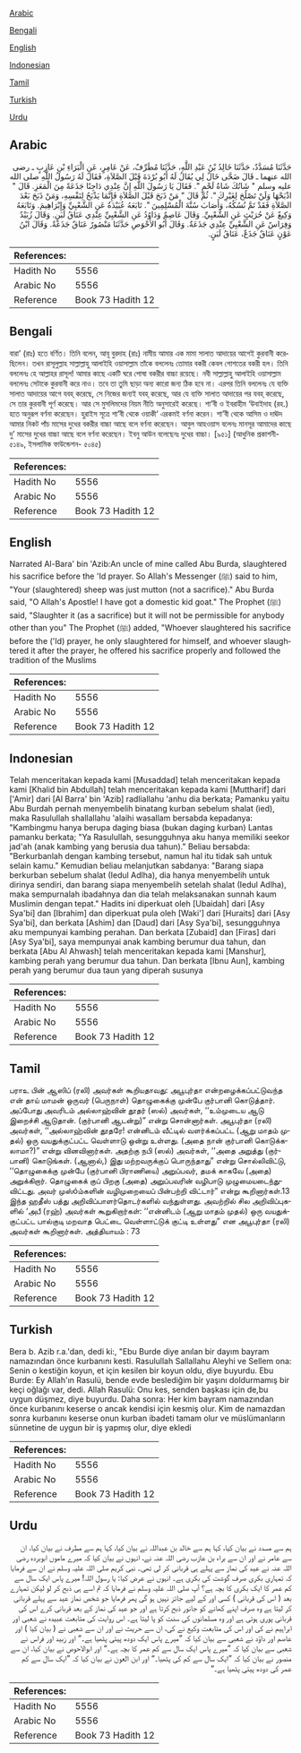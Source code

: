 [Arabic](#arabic)

[Bengali](#bengali)

[English](#english)

[Indonesian](#indonesian)

[Tamil](#tamil)

[Turkish](#turkish)

[Urdu](#urdu)

## Arabic


<div dir="rtl" lang="ar" style={{fontSize:'larger',backgroundColor:'#f8f9fa',padding:20}}>
حَدَّثَنَا مُسَدَّدٌ، حَدَّثَنَا خَالِدُ بْنُ عَبْدِ اللَّهِ، حَدَّثَنَا مُطَرِّفٌ، عَنْ عَامِرٍ، عَنِ الْبَرَاءِ بْنِ عَازِبٍ ـ رضى الله عنهما ـ قَالَ ضَحَّى خَالٌ لِي يُقَالُ لَهُ أَبُو بُرْدَةَ قَبْلَ الصَّلاَةِ، فَقَالَ لَهُ رَسُولُ اللَّهِ صلى الله عليه وسلم ‏"‏ شَاتُكَ شَاةُ لَحْمٍ ‏"‏‏.‏ فَقَالَ يَا رَسُولَ اللَّهِ إِنَّ عِنْدِي دَاجِنًا جَذَعَةً مِنَ الْمَعَزِ‏.‏ قَالَ ‏"‏ اذْبَحْهَا وَلَنْ تَصْلُحَ لِغَيْرِكَ ‏"‏‏.‏ ثُمَّ قَالَ ‏"‏ مَنْ ذَبَحَ قَبْلَ الصَّلاَةِ فَإِنَّمَا يَذْبَحُ لِنَفْسِهِ، وَمَنْ ذَبَحَ بَعْدَ الصَّلاَةِ فَقَدْ تَمَّ نُسُكُهُ، وَأَصَابَ سُنَّةَ الْمُسْلِمِينَ ‏"‏‏.‏ تَابَعَهُ عُبَيْدَةُ عَنِ الشَّعْبِيِّ وَإِبْرَاهِيمَ‏.‏ وَتَابَعَهُ وَكِيعٌ عَنْ حُرَيْثٍ عَنِ الشَّعْبِيِّ‏.‏ وَقَالَ عَاصِمٌ وَدَاوُدُ عَنِ الشَّعْبِيِّ عِنْدِي عَنَاقُ لَبَنٍ‏.‏ وَقَالَ زُبَيْدٌ وَفِرَاسٌ عَنِ الشَّعْبِيِّ عِنْدِي جَذَعَةٌ‏.‏ وَقَالَ أَبُو الأَحْوَصِ حَدَّثَنَا مَنْصُورٌ عَنَاقٌ جَذَعَةٌ‏.‏ وَقَالَ ابْنُ عَوْنٍ عَنَاقٌ جَذَعٌ، عَنَاقُ لَبَنٍ‏.‏
</div>
<div style={{backgroundColor:'#f8f9fa',padding:20, marginBottom: 10}}><table> <thead> <tr> <th>References:</th> <th></th> </tr> </thead> <tbody><tr><td>Hadith No</td><td>5556</td></tr><tr><td>Arabic No</td><td>5556</td></tr><tr><td>Reference</td><td>Book 73 Hadith 12</td></tr></tbody></table></div>

## Bengali


<div dir="ltr" lang="bn" style={{fontSize:'larger',backgroundColor:'#f8f9fa',padding:20}}>
বারা’ (রাঃ) হতে বর্ণিত। তিনি বলেন, আবূ বুরদাহ (রাঃ) নামীয় আমার এক মামা সালাত আদায়ের আগেই কুরবানী করেছিলেন। তখন রাসূলুল্লাহ সাল্লাল্লাহু আলাইহি ওয়াসাল্লাম তাঁকে বললেনঃ তোমার বকরী কেবল গোশতের বকরী হল। তিনি বললেনঃ হে আল্লাহর রাসূল! আমার কাছে একটি ঘরে পোষা বকরীর বাচ্চা রয়েছে। নবী সাল্লাল্লাহু আলাইহি ওয়াসাল্লাম বললেনঃ সেটাকে কুরবানী করে নাও। তবে তা তুমি ছাড়া অন্য কারো জন্য ঠিক হবে না। এরপর তিনি বললেনঃ যে ব্যক্তি সালাত আদায়ের আগে যবহ্ করেছে, সে নিজের জন্যই যবহ্ করেছে, আর যে ব্যক্তি সালাত আদায়ের পর যবহ্ করেছে, সে তার কুরবানী পূর্ণ করেছে। আর সে মুসলিমদের নিয়ম নীতি অনুসারেই করেছে। শা’বী ও ইবরাহীম ‘উবাইদাহ (রহ.) হতে অনুরূপ বর্ণনা করেছেন। হুরাইস সূত্রে শা’বী থেকে ওয়াকী‘ এরকমই বর্ণনা করেন। শা’বী থেকে আসিম ও দাঊদ আমার নিকট পাঁচ মাসের দুধের বকরীর বাচ্চা আছে বলে বর্ণনা করেছেন। আবুল আহওয়াস বলেনঃ মানসূর আমাদের কাছে দু’ মাসের দুধের বাচ্চা আছে বলে বর্ণনা করেছেন। ইবনু আউন বলেছেনঃ দুধের বাচ্চা। [৯৫১] (আধুনিক প্রকাশনী- ৫১৪৯, ইসলামিক ফাউন্ডেশন- ৫০৪৫)
</div>
<div style={{backgroundColor:'#f8f9fa',padding:20, marginBottom: 10}}><table> <thead> <tr> <th>References:</th> <th></th> </tr> </thead> <tbody><tr><td>Hadith No</td><td>5556</td></tr><tr><td>Arabic No</td><td>5556</td></tr><tr><td>Reference</td><td>Book 73 Hadith 12</td></tr></tbody></table></div>

## English


<div dir="ltr" lang="en" style={{fontSize:'larger',backgroundColor:'#f8f9fa',padding:20}}>
Narrated Al-Bara' bin 'Azib:An uncle of mine called Abu Burda, slaughtered his sacrifice before the 'Id prayer. So Allah's Messenger (ﷺ) said to him, "Your (slaughtered) sheep was just mutton (not a sacrifice)." Abu Burda said, "O Allah's Apostle! I have got a domestic kid goat." The Prophet (ﷺ) said, "Slaughter it (as a sacrifice) but it will not be permissible for anybody other than you" The Prophet (ﷺ) added, "Whoever slaughtered his sacrifice before the ('Id) prayer, he only slaughtered for himself, and whoever slaughtered it after the prayer, he offered his sacrifice properly and followed the tradition of the Muslims
</div>
<div style={{backgroundColor:'#f8f9fa',padding:20, marginBottom: 10}}><table> <thead> <tr> <th>References:</th> <th></th> </tr> </thead> <tbody><tr><td>Hadith No</td><td>5556</td></tr><tr><td>Arabic No</td><td>5556</td></tr><tr><td>Reference</td><td>Book 73 Hadith 12</td></tr></tbody></table></div>

## Indonesian


<div dir="ltr" lang="id" style={{fontSize:'larger',backgroundColor:'#f8f9fa',padding:20}}>
Telah menceritakan kepada kami [Musaddad] telah menceritakan kepada kami [Khalid bin Abdullah] telah menceritakan kepada kami [Muttharif] dari ['Amir] dari [Al Barra' bin 'Azib] radliallahu 'anhu dia berkata; Pamanku yaitu Abu Burdah pernah menyembelih binatang kurban sebelum shalat (ied), maka Rasulullah shallallahu 'alaihi wasallam bersabda kepadanya: "Kambingmu hanya berupa daging biasa (bukan daging kurban) Lantas pamanku berkata; "Ya Rasulullah, sesungguhnya aku hanya memiliki seekor jad'ah (anak kambing yang berusia dua tahun)." Beliau bersabda: "Berkurbanlah dengan kambing tersebut, namun hal itu tidak sah untuk selain kamu." Kemudian beliau melanjutkan sabdanya: "Barang siapa berkurban sebelum shalat (Iedul Adlha), dia hanya menyembelih untuk dirinya sendiri, dan barang siapa menyembelih setelah shalat (Iedul Adlha), maka sempurnalah ibadahnya dan dia telah melaksanakan sunnah kaum Muslimin dengan tepat." Hadits ini diperkuat oleh [Ubaidah] dari [Asy Sya'bi] dan [Ibrahim] dan diperkuat pula oleh [Waki'] dari [Huraits] dari [Asy Sya'bi], dan berkata [Ashim] dan [Daud] dari [Asy Sya'bi], sesungguhnya aku mempunyai kambing perahan. Dan berkata [Zubaid] dan [Firas] dari [Asy Sya'bi], saya mempunyai anak kambing berumur dua tahun, dan berkata [Abu Al Ahwash] telah menceritakan kepada kami [Manshur], kambing perah yang berumur dua tahun. Dan berkata [Ibnu Aun], kambing perah yang berumur dua taun yang diperah susunya
</div>
<div style={{backgroundColor:'#f8f9fa',padding:20, marginBottom: 10}}><table> <thead> <tr> <th>References:</th> <th></th> </tr> </thead> <tbody><tr><td>Hadith No</td><td>5556</td></tr><tr><td>Arabic No</td><td>5556</td></tr><tr><td>Reference</td><td>Book 73 Hadith 12</td></tr></tbody></table></div>

## Tamil


<div dir="ltr" lang="ta" style={{fontSize:'larger',backgroundColor:'#f8f9fa',padding:20}}>
பராஉ பின் ஆஸிப் (ரலி) அவர்கள் கூறியதாவது: அபூபுர்தா என்றழைக்கப்பட்டுவந்த என் தாய் மாமன் ஒருவர் (பெருநாள்) தொழுகைக்கு முன்பே குர்பானி கொடுத்தார். அப்போது அவரிடம் அல்லாஹ்வின் தூதர் (ஸல்) அவர்கள், ‘‘உம்முடைய ஆடு இறைச்சி ஆடுதான். (குர்பானி ஆடன்று)” என்று சொன்னார்கள். அபூபுர்தா (ரலி) அவர்கள், ‘‘அல்லாஹ்வின் தூதரே! என்னிடம் வீட்டில் வளர்க்கப்பட்ட (ஆறு மாதம் முதல்) ஒரு வயதுக்குட்பட்ட வெள்ளாடு ஒன்று உள்ளது. (அதை நான் குர்பானி கொடுக்கலாமா?)” என்று வினவினார்கள். அதற்கு நபி (ஸல்) அவர்கள், ‘‘அதை அறுத்து (குர்பானி) கொடுங்கள். (ஆனால்,) இது மற்றவருக்குப் பொருந்தாது” என்று சொல்லிவிட்டு, ‘‘தொழுகைக்கு முன்பே (குர்பானி பிராணியை) அறுப்பவர், தமக் காகவே (அதை) அறுக்கிறார். தொழுகைக் குப் பிறகு (அதை) அறுப்பவரின் வழிபாடு முழுமையடைந்துவிட்டது. அவர் முஸ்óம்களின் வழிமுறையைப் பின்பற்றி விட்டார்” என்று கூறினார்கள்.13 இந்த ஹதீஸ் பத்து அறிவிப்பாளர்தொடர்களில் வந்துள்ளது. அவற்றில் சில அறிவிப்புகளில் ‘அபீ (ரஹ்) அவர்கள் கூறுகிறார்கள்: ‘‘என்னிடம் (ஆறு மாதம் முதல்) ஒரு வயதுக்குட்பட்ட பால்குடி மறவாத பெட்டை வெள்ளாட்டுக் குட்டி உள்ளது” என அபூபுர்தா (ரலி) அவர்கள் கூறினார்கள். அத்தியாயம் : 73
</div>
<div style={{backgroundColor:'#f8f9fa',padding:20, marginBottom: 10}}><table> <thead> <tr> <th>References:</th> <th></th> </tr> </thead> <tbody><tr><td>Hadith No</td><td>5556</td></tr><tr><td>Arabic No</td><td>5556</td></tr><tr><td>Reference</td><td>Book 73 Hadith 12</td></tr></tbody></table></div>

## Turkish


<div dir="ltr" lang="tr" style={{fontSize:'larger',backgroundColor:'#f8f9fa',padding:20}}>
Bera b. Azib r.a.'dan, dedi ki:, "Ebu Burde diye anılan bir dayım bayram namazından önce kurbanını kesti. Rasulullah Sallallahu Aleyhi ve Sellem ona: Senin o kestiğin koyun, et için kesilen bir koyun oldu, diye buyurdu. Ebu Burde: Ey Allah'ın Rasulü, bende evde beslediğim bir yaşını doldurmamış bir keçi oğlağı var, dedi. Allah Rasulü: Onu kes, senden başkası için de,bu uygun düşmez, diye buyurdu. Daha sonra: Her kim bayram namazından önce kurbanını keserse o ancak kendisi için kesmiş olur. Kim de namazdan sonra kurbanını keserse onun kurban ibadeti tamam olur ve müslümanların sünnetine de uygun bir iş yapmış olur, diye ekledi
</div>
<div style={{backgroundColor:'#f8f9fa',padding:20, marginBottom: 10}}><table> <thead> <tr> <th>References:</th> <th></th> </tr> </thead> <tbody><tr><td>Hadith No</td><td>5556</td></tr><tr><td>Arabic No</td><td>5556</td></tr><tr><td>Reference</td><td>Book 73 Hadith 12</td></tr></tbody></table></div>

## Urdu


<div dir="rtl" lang="ur" style={{fontSize:'larger',backgroundColor:'#f8f9fa',padding:20}}>
ہم سے مسدد نے بیان کیا، کہا ہم سے خالد بن عبداللہ نے بیان کیا، کہا ہم سے مطرف نے بیان کیا، ان سے عامر نے اور ان سے براء بن عازب رضی اللہ عنہ نے، انہوں نے بیان کیا کہ میرے ماموں ابوبردہ رضی اللہ عنہ نے عید کی نماز سے پہلے ہی قربانی کر لی تھی۔ نبی کریم صلی اللہ علیہ وسلم نے ان سے فرمایا کہ تمہاری بکری صرف گوشت کی بکری ہے۔ انہوں نے عرض کیا: یا رسول اللہ! میرے پاس ایک سال سے کم عمر کا ایک بکری کا بچہ ہے؟ آپ صلی اللہ علیہ وسلم نے فرمایا کہ تم اسے ہی ذبح کر لو لیکن تمہارے بعد ( اس کی قربانی ) کسی اور کے لیے جائز نہیں ہو گی پھر فرمایا جو شخص نماز عید سے پہلے قربانی کر لیتا ہے وہ صرف اپنے کھانے کو جانور ذبح کرتا ہے اور جو عید کی نماز کے بعد قربانی کرے اس کی قربانی پوری ہوتی ہے اور وہ مسلمانوں کی سنت کو پا لیتا ہے۔ اس روایت کی متابعت عبیدہ نے شعبی اور ابراہیم نے کی اور اس کی متابعت وکیع نے کی، ان سے حریث نے اور ان سے شعبی نے ( بیان کیا ) اور عاصم اور داؤد نے شعبی سے بیان کیا کہ ”میرے پاس ایک دودھ پیتی پٹھیا ہے۔“ اور زبید اور فراس نے شعبی سے بیان کیا کہ ”میرے پاس ایک سال سے کم عمر کا بچہ ہے۔“ اور ابوالاحوص نے بیان کیا، ان سے منصور نے بیان کیا کہ ”ایک سال سے کم کی پٹھیا۔“ اور ابن العون نے بیان کیا کہ ”ایک سال سے کم عمر کی دودھ پیتی پٹھیا ہے۔“
</div>
<div style={{backgroundColor:'#f8f9fa',padding:20, marginBottom: 10}}><table> <thead> <tr> <th>References:</th> <th></th> </tr> </thead> <tbody><tr><td>Hadith No</td><td>5556</td></tr><tr><td>Arabic No</td><td>5556</td></tr><tr><td>Reference</td><td>Book 73 Hadith 12</td></tr></tbody></table></div>